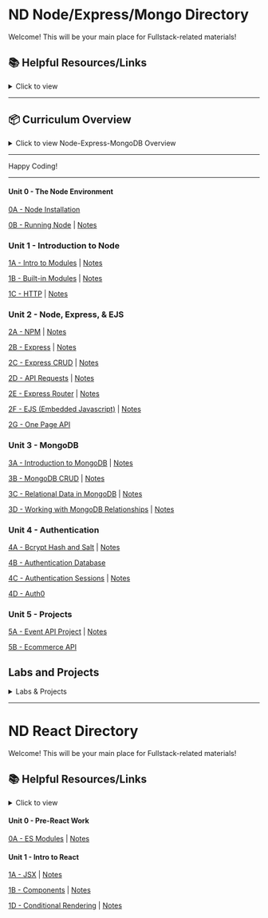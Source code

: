 # ND Node/Express/Mongo Directory

Welcome! This will be your main place for Fullstack-related materials!

## 📚 **Helpful Resources/Links**

<details><summary>Click to view</summary>

- [📖 Node.js Official Documentation](https://nodejs.org/en/docs/)
- [📖 Express Official Documentation](https://expressjs.com/)
- [📖 MongoDB Official Documentation](https://docs.mongodb.com/)
- [📖 Mongoose Documentation](https://mongoosejs.com/)
- [📖 Axios Documentation](https://axios-http.com/docs/intro)
- [📖 EJS Documentation](https://ejs.co/)
- [📺 Node.js Crash Course](https://www.youtube.com/watch?v=fBNz5xF-Kx4)
- [📺 Express.js Crash Course](https://www.youtube.com/watch?v=L72fhGm1tfE)
- [📺 MongoDB Crash Course](https://www.youtube.com/watch?v=-56x56UppqQ)
- [📺 Intro to Authentication (Sessions & Hashing)](https://www.youtube.com/watch?v=Ud5xKCYQTjM)
- [📖 JavaScript Promises & Async/Await](https://developer.mozilla.org/en-US/docs/Learn/JavaScript/Asynchronous/Promises)

</details>

---

## 📦 **Curriculum Overview**

<details><summary>Click to view Node-Express-MongoDB Overview</summary>

### **00 - The Node Environment**

- Node Installation
- Running Node

### **01 - Introduction to Node**

- Intro to Modules
  - What is a Module
- http Module
  - Starting a basic server
  - Routing and responding (text, JSON, HTML)
- Lab: Basic Server

### **02 - Node, Express, & EJS**

- Express
  - Routing
  - Axios (HTTP requests)
- EJS
  - Partials
  - Data injection
  - Conditional rendering
  - Loops
- Building a Basic API

### **03 - MongoDB**

- Introduction to MongoDB
- CRUD operations
- Using Mongoose

### **04 - Authentication**

- Sessions and Cookies
- Password Hashing (bcrypt)
- User Authentication (Login/Signup)

</details>

---

Happy Coding!

---

#### Unit 0 - The Node Environment

[0A - Node Installation](https://github.com/glf30/0a-node-installation)

[0B - Running Node](https://github.com/glf30/0b-running-node) | [Notes](https://gist.github.com/glf30/fcd478a5ffad2a1d0f5383cdaed398b4)

### Unit 1 - Introduction to Node

[1A - Intro to Modules](https://github.com/glf30/1a-intro-to-modules) | [Notes](https://gist.github.com/glf30/e7b3929eb7e5215731de900d3ebe5310)

[1B - Built-in Modules](https://github.com/glf30/1b-built-in-modules) | [Notes](https://gist.github.com/glf30/cd9675f7ca400dcab6b4d3f48c731b31)

[1C - HTTP](https://github.com/glf30/1c-http) | [Notes](https://gist.github.com/glf30/d3b7e3a905071ee252ad2bb43cc12594)

### Unit 2 - Node, Express, & EJS

[2A - NPM](https://github.com/glf30/2a-npm) | [Notes](https://gist.github.com/glf30/bd3e12b03d955140f39d961462837a9e)

[2B - Express](https://github.com/glf30/2b-express) | [Notes](https://gist.github.com/glf30/9fae2e7b099df69efb31fd94001cf6ca)

[2C - Express CRUD](https://github.com/glf30/2c-express-crud) | [Notes](https://gist.github.com/glf30/06ec494c9e15626807984f3a2f66eb40)

[2D - API Requests](https://github.com/glf30/2d-api-requests) | [Notes](https://gist.github.com/glf30/a498458fdff87a73a873cdea57a6577d)

[2E - Express Router](https://github.com/glf30/2e-express-router) | [Notes](https://gist.github.com/glf30/f1f748155354b547452c8f39a5807f3b)

[2F - EJS (Embedded Javascript)](https://github.com/glf30/2f-ejs) | [Notes](https://gist.github.com/glf30/b932fba3a8ed64163813513fd4651be8)

[2G - One Page API](https://github.com/glf30/2g-one-page-api-app) 


### Unit 3 - MongoDB

[3A - Introduction to MongoDB](https://github.com/glf30/3a-intro-to-mongodb) | [Notes](https://gist.github.com/glf30/26dbd18a5161d821f097afc422eec06f)

[3B - MongoDB CRUD](https://github.com/glf30/3b-mongodb-crud) | [Notes](https://gist.github.com/glf30/4e79920b4b2fb8925607cd9205705a48)

[3C - Relational Data in MongoDB](https://github.com/glf30/3c-relational-databases/tree/master) | [Notes](https://gist.github.com/glf30/88b8f4fb388c266260981075f0c20f0c)

[3D - Working with MongoDB Relationships](https://github.com/glf30/3D-Working-With-MongoDB-Relationships/tree/main) | [Notes](https://gist.github.com/glf30/62f41eec1a07fabadb53752d82a853f6)

### Unit 4 - Authentication

[4A - Bcrypt Hash and Salt](https://github.com/glf30/4a-auth-hash-salt) | [Notes](https://gist.github.com/glf30/f9ab0a8248e020ac959be07c49a7e46b)

[4B - Authentication Database](https://github.com/glf30/nd-node-authentication-database-test)

[4C - Authentication Sessions](https://github.com/glf30/4c-auth-sessions) | [Notes](https://gist.github.com/glf30/7340bae92b1a30a634420ecb7e64a030)

[4D - Auth0](https://gist.github.com/glf30/294548d527c58e33a9a9f1752746ff2b)

### Unit 5 - Projects

[5A - Event API Project](https://github.com/glf30/5a-Event-API-Project) | [Notes](https://github.com/glf30/Event-API-Node-June)

[5B - Ecommerce API](https://github.com/glf30/Final-Project-E-Commerce)

## **Labs and Projects**

<details><summary>Labs & Projects</summary>

[Lab 1 - HTTP Portfolio](https://github.com/glf30/LAB-HTTP-Portfolio)

[Lab 2 - Video Game Library API](https://github.com/glf30/LAB-Video-Game-Library-API)

</details>

---

# ND React Directory

Welcome! This will be your main place for Fullstack-related materials!

## 📚 **Helpful Resources/Links**

<details><summary>Click to view</summary>

</details>

#### Unit 0 - Pre-React Work

[0A - ES Modules](https://github.com/glf30/0a-es-modules/tree/master) | [Notes](https://gist.github.com/glf30/34c7d9449cb2b83aa68e3972b8c70aea)

#### Unit 1 - Intro to React

[1A - JSX](https://github.com/glf30/1a-jsx) | [Notes](https://gist.github.com/glf30/f50ff7d4e31d0de7b0b20135e3df3480)

[1B - Components](https://github.com/glf30/1b-components) | [Notes](https://gist.github.com/glf30/8dd0dedf4ee8f1d97e09261b39220ade)

[1D - Conditional Rendering](https://github.com/glf30/1d-conditional-rendering/tree/master) | [Notes](https://gist.github.com/glf30/1f71e291ee4c31aa186841347e00709e)


